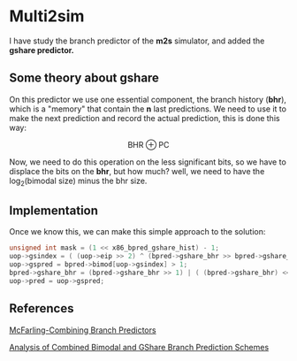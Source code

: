 # Multi2sim

I have study the branch predictor of the **m2s** simulator, and added the **gshare predictor.** 

## Some theory about gshare

On this predictor we use one essential component, the branch history (**bhr**), which is a "memory" that contain the **n** last predictions. We need to use it to make the next prediction and record the actual prediction, this is done this way:

<center>
	<div>
    	BHR &oplus; PC
	</div>
</center>

Now, we need to do this operation on the less significant bits, so we have to displace the bits on the **bhr**, but how much? well, we need to have the log<sub>2</sub>(bimodal size) minus the bhr size.

## Implementation

Once we know this, we can make this simple approach to the solution:

```c
unsigned int mask = (1 << x86_bpred_gshare_hist) - 1;
uop->gsindex = ( (uop->eip >> 2) ^ (bpred->gshare_bhr >> bpred->gshare_displacement) ) & mask;
uop->gspred = bpred->bimod[uop->gsindex] > 1;
bpred->gshare_bhr = (bpred->gshare_bhr >> 1) | ( (bpred->gshare_bhr) << (31) );
uop->pred = uop->gspred;
```

## References

[McFarling-Combining Branch Predictors](https://www.hpl.hp.com/techreports/Compaq-DEC/WRL-TN-36.pdf)

[Analysis of Combined Bimodal and GShare Branch Prediction Schemes](https://pdfs.semanticscholar.org/ec18/ecaac568ede5f3e50e139ebe340ae877d241.pdf)